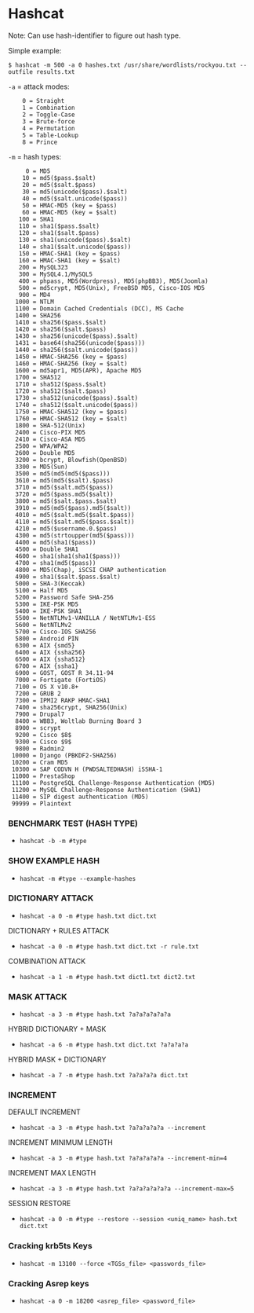 # Hashcat

Note: Can use hash-identifier to figure out hash type.

Simple example:
```
$ hashcat -m 500 -a 0 hashes.txt /usr/share/wordlists/rockyou.txt --outfile results.txt
```
`-a` = attack modes:
```
    0 = Straight
    1 = Combination
    2 = Toggle-Case
    3 = Brute-force
    4 = Permutation
    5 = Table-Lookup
    8 = Prince
```

`-m` = hash types:
```
     0 = MD5
    10 = md5($pass.$salt)
    20 = md5($salt.$pass)
    30 = md5(unicode($pass).$salt)
    40 = md5($salt.unicode($pass))
    50 = HMAC-MD5 (key = $pass)
    60 = HMAC-MD5 (key = $salt)
   100 = SHA1
   110 = sha1($pass.$salt)
   120 = sha1($salt.$pass)
   130 = sha1(unicode($pass).$salt)
   140 = sha1($salt.unicode($pass))
   150 = HMAC-SHA1 (key = $pass)
   160 = HMAC-SHA1 (key = $salt)
   200 = MySQL323
   300 = MySQL4.1/MySQL5
   400 = phpass, MD5(Wordpress), MD5(phpBB3), MD5(Joomla)
   500 = md5crypt, MD5(Unix), FreeBSD MD5, Cisco-IOS MD5
   900 = MD4
  1000 = NTLM
  1100 = Domain Cached Credentials (DCC), MS Cache
  1400 = SHA256
  1410 = sha256($pass.$salt)
  1420 = sha256($salt.$pass)
  1430 = sha256(unicode($pass).$salt)
  1431 = base64(sha256(unicode($pass)))
  1440 = sha256($salt.unicode($pass))
  1450 = HMAC-SHA256 (key = $pass)
  1460 = HMAC-SHA256 (key = $salt)
  1600 = md5apr1, MD5(APR), Apache MD5
  1700 = SHA512
  1710 = sha512($pass.$salt)
  1720 = sha512($salt.$pass)
  1730 = sha512(unicode($pass).$salt)
  1740 = sha512($salt.unicode($pass))
  1750 = HMAC-SHA512 (key = $pass)
  1760 = HMAC-SHA512 (key = $salt)
  1800 = SHA-512(Unix)
  2400 = Cisco-PIX MD5
  2410 = Cisco-ASA MD5
  2500 = WPA/WPA2
  2600 = Double MD5
  3200 = bcrypt, Blowfish(OpenBSD)
  3300 = MD5(Sun)
  3500 = md5(md5(md5($pass)))
  3610 = md5(md5($salt).$pass)
  3710 = md5($salt.md5($pass))
  3720 = md5($pass.md5($salt))
  3800 = md5($salt.$pass.$salt)
  3910 = md5(md5($pass).md5($salt))
  4010 = md5($salt.md5($salt.$pass))
  4110 = md5($salt.md5($pass.$salt))
  4210 = md5($username.0.$pass)
  4300 = md5(strtoupper(md5($pass)))
  4400 = md5(sha1($pass))
  4500 = Double SHA1
  4600 = sha1(sha1(sha1($pass)))
  4700 = sha1(md5($pass))
  4800 = MD5(Chap), iSCSI CHAP authentication
  4900 = sha1($salt.$pass.$salt)
  5000 = SHA-3(Keccak)
  5100 = Half MD5
  5200 = Password Safe SHA-256
  5300 = IKE-PSK MD5
  5400 = IKE-PSK SHA1
  5500 = NetNTLMv1-VANILLA / NetNTLMv1-ESS
  5600 = NetNTLMv2
  5700 = Cisco-IOS SHA256
  5800 = Android PIN
  6300 = AIX {smd5}
  6400 = AIX {ssha256}
  6500 = AIX {ssha512}
  6700 = AIX {ssha1}
  6900 = GOST, GOST R 34.11-94
  7000 = Fortigate (FortiOS)
  7100 = OS X v10.8+
  7200 = GRUB 2
  7300 = IPMI2 RAKP HMAC-SHA1
  7400 = sha256crypt, SHA256(Unix)
  7900 = Drupal7
  8400 = WBB3, Woltlab Burning Board 3
  8900 = scrypt
  9200 = Cisco $8$
  9300 = Cisco $9$
  9800 = Radmin2
 10000 = Django (PBKDF2-SHA256)
 10200 = Cram MD5
 10300 = SAP CODVN H (PWDSALTEDHASH) iSSHA-1
 11000 = PrestaShop
 11100 = PostgreSQL Challenge-Response Authentication (MD5)
 11200 = MySQL Challenge-Response Authentication (SHA1)
 11400 = SIP digest authentication (MD5)
 99999 = Plaintext
```

### BENCHMARK TEST (HASH TYPE)

- `hashcat -b -m #type`

### SHOW EXAMPLE HASH

- `hashcat -m #type --example-hashes`

### DICTIONARY ATTACK

- `hashcat -a 0 -m #type hash.txt dict.txt`

DICTIONARY + RULES ATTACK

- `hashcat -a 0 -m #type hash.txt dict.txt -r rule.txt`

COMBINATION ATTACK

- `hashcat -a 1 -m #type hash.txt dict1.txt dict2.txt`

### MASK ATTACK

- `hashcat -a 3 -m #type hash.txt ?a?a?a?a?a?a`

HYBRID DICTIONARY + MASK

- `hashcat -a 6 -m #type hash.txt dict.txt ?a?a?a?a`

HYBRID MASK + DICTIONARY

- `hashcat -a 7 -m #type hash.txt ?a?a?a?a dict.txt`


### INCREMENT

DEFAULT INCREMENT

- `hashcat -a 3 -m #type hash.txt ?a?a?a?a?a --increment`

INCREMENT MINIMUM LENGTH

- `hashcat -a 3 -m #type hash.txt ?a?a?a?a?a --increment-min=4`

INCREMENT MAX LENGTH

- `hashcat -a 3 -m #type hash.txt ?a?a?a?a?a?a --increment-max=5`

SESSION RESTORE

- `hashcat -a 0 -m #type --restore --session <uniq_name> hash.txt dict.txt`


### Cracking krb5ts Keys

- `hashcat -m 13100 --force <TGSs_file> <passwords_file>`

### Cracking Asrep keys

- `hashcat -a 0 -m 18200 <asrep_file> <password_file>`

